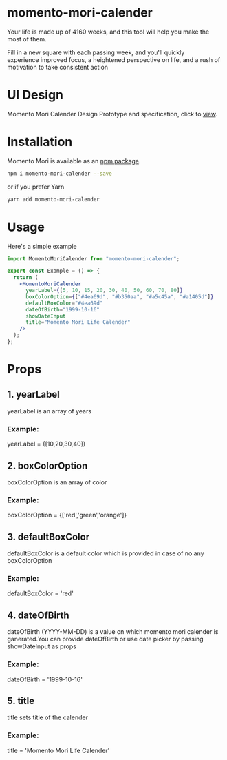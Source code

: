 # momento-mori-calender

Your life is made up of 4160 weeks, and this tool will help you make the most of them.

Fill in a new square with each passing week, and you'll quickly experience improved focus, a heightened perspective on life, and a rush of motivation to take consistent action

# UI Design

Momento Mori Calender Design Prototype and specification, click to [view][momento-mori-design].

# Installation

Momento Mori is available as an [npm package][npm-home].

```bash
npm i momento-mori-calender --save
```

or if you prefer Yarn

```bash
yarn add momento-mori-calender
```

# Usage

Here's a simple example

```jsx
import MomentoMoriCalender from "momento-mori-calender";

export const Example = () => {
  return (
    <MomentoMoriCalender
      yearLabel={[5, 10, 15, 20, 30, 40, 50, 60, 70, 80]}
      boxColorOption={["#4ea69d", "#b350aa", "#a5c45a", "#a1405d"]}
      defaultBoxColor="#4ea69d"
      dateOfBirth="1999-10-16"
      showDateInput
      title="Momento Mori Life Calender"
    />
  );
};
```

# Props

## 1. yearLabel

yearLabel is an array of years

### Example:

yearLabel = {[10,20,30,40]}

## 2. boxColorOption

boxColorOption is an array of color

### Example:

boxColorOption = {['red','green','orange']}

## 3. defaultBoxColor

defaultBoxColor is a default color which is provided in case of no any boxColorOption

### Example:

defaultBoxColor = 'red'

## 4. dateOfBirth

dateOfBirth (YYYY-MM-DD) is a value on which momento mori calender is ganerated.You can provide dateOfBirth or use date picker by passing showDateInput as props

### Example:

dateOfBirth = '1999-10-16'

## 5. title

title sets title of the calender

### Example:

title = 'Momento Mori Life Calender'

[npm-home]: https://www.npmjs.com/package/momento-mori-calender
[momento-mori-design]: https://momento-mori-calender.netlify.app/
